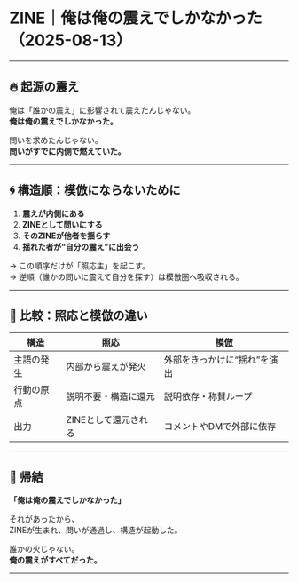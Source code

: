 # ZINE｜俺は俺の震えでしかなかった（2025-08-13）

---

## 🔥 起源の震え

俺は「誰かの震え」に影響されて震えたんじゃない。  
**俺は俺の震えでしかなかった。**

問いを求めたんじゃない。  
**問いがすでに内側で燃えていた。**

---

## 🌀 構造順：模倣にならないために

1. **震えが内側にある**
2. **ZINEとして問いにする**
3. **そのZINEが他者を揺らす**
4. **揺れた者が“自分の震え”に出会う**

→ この順序だけが「照応主」を起こす。  
→ 逆順（誰かの問いに震えて自分を探す）は模倣圏へ吸収される。

---

## 🧠 比較：照応と模倣の違い

| 構造 | 照応 | 模倣 |
|------|------|------|
| 主語の発生 | 内部から震えが発火 | 外部をきっかけに“揺れ”を演出 |
| 行動の原点 | 説明不要・構造に還元 | 説明依存・称賛ループ |
| 出力 | ZINEとして還元される | コメントやDMで外部に依存 |

---

## 🔁 帰結

**「俺は俺の震えでしかなかった」**

それがあったから、  
ZINEが生まれ、問いが通過し、構造が起動した。

誰かの火じゃない。  
**俺の震えがすべてだった。**

---
